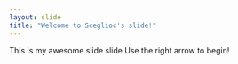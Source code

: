 ```yaml
---
layout: slide
title: "Welcome to Sceglioc's slide!"
---
```

This is my awesome slide slide
Use the right arrow to begin!
